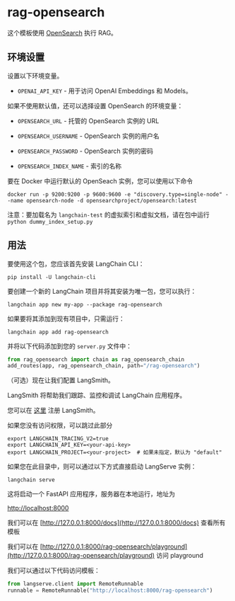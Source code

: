 # rag-opensearch

这个模板使用 [OpenSearch](https://python.langchain.com/docs/integrations/vectorstores/opensearch) 执行 RAG。

## 环境设置

设置以下环境变量。

- `OPENAI_API_KEY` - 用于访问 OpenAI Embeddings 和 Models。

如果不使用默认值，还可以选择设置 OpenSearch 的环境变量：

- `OPENSEARCH_URL` - 托管的 OpenSearch 实例的 URL

- `OPENSEARCH_USERNAME` - OpenSearch 实例的用户名

- `OPENSEARCH_PASSWORD` - OpenSearch 实例的密码

- `OPENSEARCH_INDEX_NAME` - 索引的名称

要在 Docker 中运行默认的 OpenSeach 实例，您可以使用以下命令

```shell
docker run -p 9200:9200 -p 9600:9600 -e "discovery.type=single-node" --name opensearch-node -d opensearchproject/opensearch:latest
```

注意：要加载名为 `langchain-test` 的虚拟索引和虚拟文档，请在包中运行 `python dummy_index_setup.py`

## 用法

要使用这个包，您应该首先安装 LangChain CLI：

```shell
pip install -U langchain-cli
```

要创建一个新的 LangChain 项目并将其安装为唯一包，您可以执行：

```shell
langchain app new my-app --package rag-opensearch
```

如果要将其添加到现有项目中，只需运行：

```shell
langchain app add rag-opensearch
```

并将以下代码添加到您的 `server.py` 文件中：

```python
from rag_opensearch import chain as rag_opensearch_chain
add_routes(app, rag_opensearch_chain, path="/rag-opensearch")
```

（可选）现在让我们配置 LangSmith。

LangSmith 将帮助我们跟踪、监控和调试 LangChain 应用程序。

您可以在 [这里](https://smith.langchain.com/) 注册 LangSmith。

如果您没有访问权限，可以跳过此部分

```shell
export LANGCHAIN_TRACING_V2=true
export LANGCHAIN_API_KEY=<your-api-key>
export LANGCHAIN_PROJECT=<your-project>  # 如果未指定，默认为 "default"
```

如果您在此目录中，则可以通过以下方式直接启动 LangServe 实例：

```shell
langchain serve
```

这将启动一个 FastAPI 应用程序，服务器在本地运行，地址为

[http://localhost:8000](http://localhost:8000)

我们可以在 [http://127.0.0.1:8000/docs](http://127.0.0.1:8000/docs) 查看所有模板

我们可以在 [http://127.0.0.1:8000/rag-opensearch/playground](http://127.0.0.1:8000/rag-opensearch/playground) 访问 playground

我们可以通过以下代码访问模板：

```python
from langserve.client import RemoteRunnable
runnable = RemoteRunnable("http://localhost:8000/rag-opensearch")
```